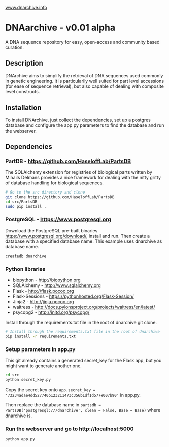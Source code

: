www.dnarchive.info

# DNAarchive - v0.01 alpha

A DNA sequence repository for easy, open-access and community based curation.

## Description

DNArchive aims to simplify the retrieval of DNA sequences used commonly in genetic engineering. It is particularily well suited for part level accessions (for ease of sequence retrieval), but also capable of dealing with composite level constructs.

## Installation
To install DNArchive, just collect the dependencies, set up a postgres database and configure the app.py parameters to find the database and run the webserver.

## Dependencies

### PartDB - https://github.com/HaseloffLab/PartsDB
The SQLAlchemy extension for registries of biological parts written by Mihails Delmans provides a nice framework for dealing with the nitty gritty of database handling for biological sequences.

```bash
# Go to the src directory and clone
git clone https://github.com/HaseloffLab/PartsDB
cd src/PartsDB
sudo pip install .
```

### PostgreSQL - https://www.postgresql.org
Download the PostgreSQL pre-built binaries https://www.postgresql.org/download/, install and run. Then create a database with a specified database name. This example uses dnarchive as database name.
```bash
createdb dnarchive
```

### Python libraries
- biopython - http://biopython.org
- SQLAlchemy - http://www.sqlalchemy.org
- Flask - http://flask.pocoo.org
- Flask-Sessions - https://pythonhosted.org/Flask-Session/
- Jinja2 - http://jinja.pocoo.org
- waitress - http://docs.pylonsproject.org/projects/waitress/en/latest/
- psycopg2 - http://initd.org/psycopg/

Install through the requirements.txt file in the root of dnarchive git clone.

```bash
# Install through the requirements.txt file in the root of dnarchive
pip install -r requirements.txt
```

### Setup parameters in app.py
This git already contains a generated secret_key for the Flask app, but you might want to generate another one.
```bash
cd src
python secret_key.py
```
Copy the secret key onto `app.secret_key = '73234adae4dd527740b123211473c356b1df1d577e007b90'` in app.py.

Then replace the database name in `partsdb = PartsDB('postgresql:///dnarchive', clean = False, Base = Base)` where dnarchive is.

### Run the webserver and go to http://localhost:5000
```bash
python app.py
```
